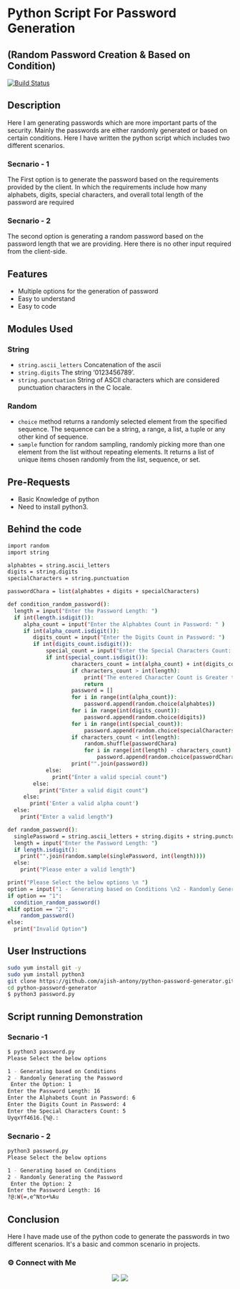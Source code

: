 # Python Script For Password Generation
## (Random Password Creation & Based on Condition)


[![Build Status](https://travis-ci.org/joemccann/dillinger.svg?branch=master)](https://travis-ci.org/joemccann/dillinger)

## Description

Here I am generating passwords which are more important parts of the security. Mainly the passwords are  either randomly generated or based on certain conditions. Here I have written the python script which includes two different scenarios. 

### Secnario - 1

The First option is to generate the password based on the requirements provided by the client. In which the requirements include how many alphabets, digits, special characters, and overall total length of the password are required

### Secnario - 2

The second option is generating a random password based on the password length that we are providing. Here there is no other input required from the client-side. 

## Features

- Multiple options for the generation of password
- Easy to understand
- Easy to code

## Modules Used

### String 
- `string.ascii_letters` Concatenation of the ascii 
- `string.digits` The string ‘0123456789’.
- `string.punctuation` String of ASCII characters which are considered punctuation characters in the C locale.

### Random
- `choice` method returns a randomly selected element from the specified sequence. The sequence can be a string, a range, a list, a tuple or any other kind of sequence.
- `sample` function for random sampling, randomly picking more than one element from the list without repeating elements. It returns a list of unique items chosen randomly from the list, sequence, or set.


## Pre-Requests

- Basic Knowledge of python
- Need to install python3.

## Behind the code

```sh
import random
import string

alphabtes = string.ascii_letters
digits = string.digits
specialCharacters = string.punctuation

passwordChara = list(alphabtes + digits + specialCharacters)

def condition_random_password():
  length = input("Enter the Password Length: ")
  if int(length.isdigit()):
     alpha_count = input("Enter the Alphabtes Count in Password: " )
     if int(alpha_count.isdigit()):
        digits_count = input("Enter the Digits Count in Password: ")
        if int(digits_count.isdigit()):
            special_count = input("Enter the Special Characters Count: ")
            if int(special_count.isdigit()):
                    characters_count = int(alpha_count) + int(digits_count) + int(special_count)
                    if characters_count > int(length):
                        print("The entered Character Count is Greater than the total Password Length")
                        return
                    password = [] 
                    for i in range(int(alpha_count)):
                        password.append(random.choice(alphabtes))
                    for i in range(int(digits_count)):
                        password.append(random.choice(digits))
                    for i in range(int(special_count)):
                        password.append(random.choice(specialCharacters))
                    if characters_count < int(length):
                        random.shuffle(passwordChara)
                        for i in range(int(length) - characters_count):
                            password.append(random.choice(passwordChara))
                    print("".join(password))
            else:
              print("Enter a valid special count")
        else:
          print("Enter a valid digit count")
     else: 
       print('Enter a valid alpha count')
  else: 
    print("Enter a valid length")

def random_password():
  singlePassword = string.ascii_letters + string.digits + string.punctuation
  length = input("Enter the Password Length: ")
  if length.isdigit():
    print("".join(random.sample(singlePassword, int(length))))
  else:
    print("Please enter a valid length")

print("Please Select the below options \n ")
option = input("1 - Generating based on Conditions \n2 - Randomly Generating the Password \n Enter the Option: ")
if option == "1": 
  condition_random_password()
elif option == "2":
    random_password()
else:
  print("Invalid Option")
```

## User Instructions

```sh
sudo yum install git -y
sudo yum install python3
git clone https://github.com/ajish-antony/python-password-generator.git
cd python-password-generator
$ python3 password.py
```


## Script running Demonstration

### Secnario -1
```sh
$ python3 password.py
Please Select the below options

1 - Generating based on Conditions
2 - Randomly Generating the Password
 Enter the Option: 1
Enter the Password Length: 16
Enter the Alphabets Count in Password: 6
Enter the Digits Count in Password: 4
Enter the Special Characters Count: 5
UyqxYf4616.{%@.:
```

### Secnario - 2

```sh
python3 password.py
Please Select the below options

1 - Generating based on Conditions
2 - Randomly Generating the Password
 Enter the Option: 2
Enter the Password Length: 16
?@:W(=,e^Nto+%Au
```

## Conclusion

Here I have made use of the python code to generate the passwords in two different scenarios. It's a basic and common scenario in projects.



### ⚙️ Connect with Me

<p align="center">
<a href="mailto:ajishantony95@gmail.com"><img src="https://img.shields.io/badge/Gmail-D14836?style=for-the-badge&logo=gmail&logoColor=white"/></a>
<a href="https://www.linkedin.com/in/ajish-antony/"><img src="https://img.shields.io/badge/LinkedIn-0077B5?style=for-the-badge&logo=linkedin&logoColor=white"/></a>
